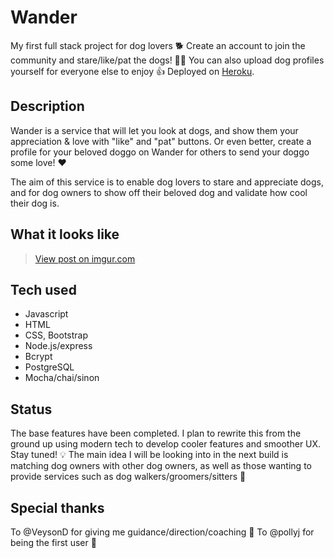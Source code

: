 # Wander

My first full stack project for dog lovers 🐕
Create an account to join the community and stare/like/pat the dogs! 👋🐶
You can also upload dog profiles yourself for everyone else to enjoy 👍
Deployed on [Heroku](https://wander-love.herokuapp.com/).

## Description

Wander is a service that will let you look at dogs, and show them your appreciation & love with "like" and "pat" buttons. Or even better, create a profile for your beloved doggo on Wander for others to send your doggo some love! ❤️

The aim of this service is to enable dog lovers to stare and appreciate dogs, and for dog owners to show off their beloved dog and validate how cool their dog is.

## What it looks like

<blockquote class="imgur-embed-pub" lang="en" data-id="N23ChHM"><a href="//imgur.com/N23ChHM">View post on imgur.com</a></blockquote><script async src="//s.imgur.com/min/embed.js" charset="utf-8"></script>

## Tech used

- Javascript
- HTML
- CSS, Bootstrap
- Node.js/express
- Bcrypt
- PostgreSQL
- Mocha/chai/sinon

## Status

The base features have been completed. I plan to rewrite this from the ground up using modern tech to develop cooler features and smoother UX. Stay tuned!
💡 The main idea I will be looking into in the next build is matching dog owners with other dog owners, as well as those wanting to provide services such as dog walkers/groomers/sitters 🐶

## Special thanks

To @VeysonD for giving me guidance/direction/coaching 🙌
To @pollyj for being the first user 🌸
